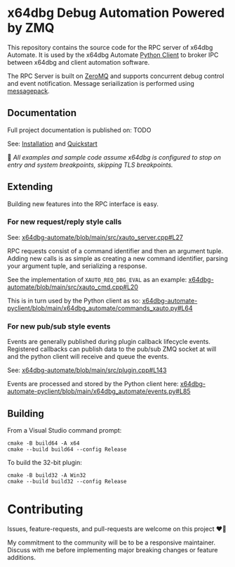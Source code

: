 # x64dbg Debug Automation Powered by ZMQ

This repository contains the source code for the RPC server of x64dbg Automate. It is used by the x64dbg Automate [Python Client](https://github.com/dariushoule/x64dbg-automate-pyclient) to broker IPC between x64dbg and client automation software.

The RPC Server is built on [ZeroMQ](https://zeromq.org/) and supports concurrent debug control and event notification. Message seriailization is performed using [messagepack](https://msgpack.org/index.html).

## Documentation

Full project documentation is published on: TODO

See: [Installation](todo) and [Quickstart](todo)

🔔 _All examples and sample code assume x64dbg is configured to stop on entry and system breakpoints, skipping TLS breakpoints._

## Extending

Building new features into the RPC interface is easy.

### For new request/reply style calls

See: [x64dbg-automate/blob/main/src/xauto_server.cpp#L27](https://github.com/dariushoule/x64dbg-automate/blob/main/src/xauto_server.cpp#L27)

RPC requests consist of a command identifier and then an argument tuple. Adding new calls is as simple as creating a new command identifier, parsing your argument tuple, and serializing a response.

See the implementation of `XAUTO_REQ_DBG_EVAL` as an example:
[x64dbg-automate/blob/main/src/xauto_cmd.cpp#L20](https://github.com/dariushoule/x64dbg-automate/blob/main/src/xauto_cmd.cpp#L20)

This is in turn used by the Python client as so:
[x64dbg-automate-pyclient/blob/main/x64dbg_automate/commands_xauto.py#L64](https://github.com/dariushoule/x64dbg-automate-pyclient/blob/main/x64dbg_automate/commands_xauto.py#L64)

### For new pub/sub style events

Events are generally published during plugin callback lifecycle events. Registered callbacks can publish data to the pub/sub ZMQ socket at will and the python client will receive and queue the events.

See: [x64dbg-automate/blob/main/src/plugin.cpp#L143](https://github.com/dariushoule/x64dbg-automate/blob/main/src/plugin.cpp#L143)

Events are processed and stored by the Python client here:
[x64dbg-automate-pyclient/blob/main/x64dbg_automate/events.py#L85](https://github.com/dariushoule/x64dbg-automate-pyclient/blob/main/x64dbg_automate/events.py#L85)

## Building

From a Visual Studio command prompt:

```
cmake -B build64 -A x64
cmake --build build64 --config Release
```

To build the 32-bit plugin:

```
cmake -B build32 -A Win32
cmake --build build32 --config Release
```

# Contributing

Issues, feature-requests, and pull-requests are welcome on this project ❤️🐛

My commitment to the community will be to be a responsive maintainer. Discuss with me before implementing major breaking changes or feature additions.